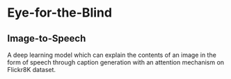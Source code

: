 # Eye-for-the-Blind
## Image-to-Speech
A deep learning model which can explain the contents of an image in the form of speech through caption generation with an attention mechanism on Flickr8K dataset.
